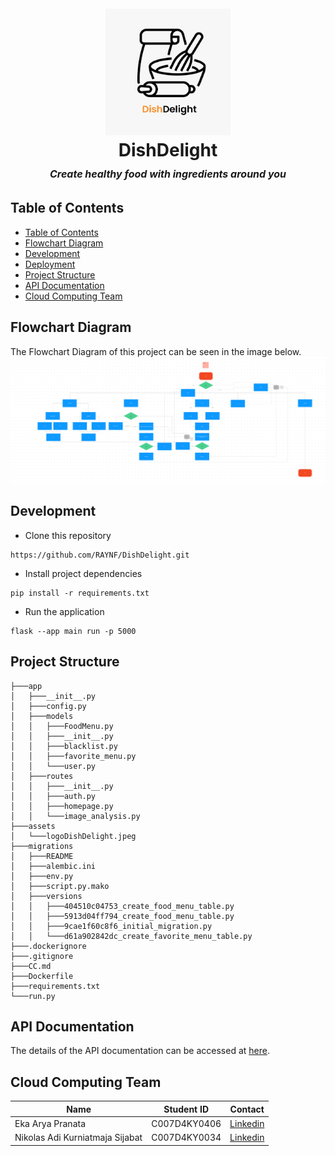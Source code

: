 <h1 align="center">
  <br>
    <img src="assets/logoDishDelight.jpeg" alt="DishDelight" width="200">
  <br>
    DishDelight
  <br>
    <small style="font-size: 16px"><em>Create healthy food with ingredients around you</em></small>
</h1>

## Table of Contents
- [Table of Contents](#table-of-contents)
- [Flowchart Diagram](#flowchart-diagram)
- [Development](#development)
- [Deployment](#deployment)
- [Project Structure](#project-structure)
- [API Documentation](#api-documentations)
- [Cloud Computing Team](#cloud-computing-team)

## Flowchart Diagram
The Flowchart Diagram of this project can be seen in the image below.
![Architecture](assets/flowapp.png)

## Development
- Clone this repository
```
https://github.com/RAYNF/DishDelight.git
```
- Install project dependencies
```
pip install -r requirements.txt
```
- Run the application
```
flask --app main run -p 5000
```

  ## Project Structure
```
├───app
│   ├───__init__.py
│   ├───config.py
│   ├───models
│   │   ├───FoodMenu.py
│   │   ├───__init__.py
│   │   ├───blacklist.py
│   │   ├───favorite_menu.py
│   │   └───user.py
│   ├───routes
│   │   ├───__init__.py
│   │   ├───auth.py
│   │   ├───homepage.py
│   │   └───image_analysis.py
├───assets
│   └───logoDishDelight.jpeg
├───migrations
│   ├───README
│   ├───alembic.ini
│   ├───env.py
│   ├───script.py.mako
│   ├───versions
│   │   ├───404510c04753_create_food_menu_table.py
│   │   ├───5913d04ff794_create_food_menu_table.py
│   │   ├───9cae1f60c8f6_initial_migration.py
│   │   └───d61a902842dc_create_favorite_menu_table.py
├───.dockerignore
├───.gitignore
├───CC.md
├───Dockerfile
├───requirements.txt
└───run.py

```

## API Documentation
The details of the API documentation can be accessed at [here](https://documenter.getpostman.com/view/36428624/2sA3XTfLhn).

## Cloud Computing Team
| Name | Student ID | Contact |
| - | - | - |
| Eka Arya Pranata | C007D4KY0406  | [ Linkedin ](linkedin.com/in/eka-arya-pranata-5a4132300)  |
| Nikolas Adi Kurniatmaja Sijabat  | C007D4KY0034  | [ Linkedin ](https://www.linkedin.com/in/adinikolas/) |
